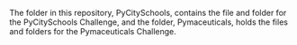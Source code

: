The folder in this repository, PyCitySchools, contains the file and folder for the PyCitySchools Challenge, and the folder, Pymaceuticals, holds the files and folders 
for the Pymaceuticals Challenge.
